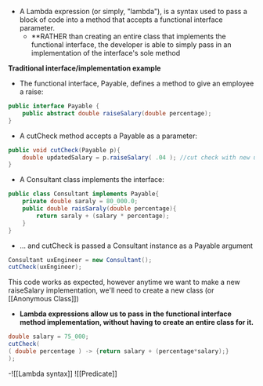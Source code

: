 - A Lambda expression (or simply, "lambda"), is a syntax used to pass a block of code into a method that accepts a functional interface parameter.
	- **RATHER than creating an entire class that implements the functional interface, the developer is able to simply pass in an implementation of the interface's sole method

**Traditional interface/implementation example**
- The functional interface, Payable, defines a method to give an employee a raise:
```java
public interface Payable {
	public abstract double raiseSalary(double percentage);
}
```
- A cutCheck method accepts a Payable as a parameter:
```java
public void cutCheck(Payable p){
	double updatedSalary = p.raiseSalary( .04 ); //cut check with new updatedSalary
}
```
- A Consultant class implements the interface:
```java
public class Consultant implements Payable{
	private double saraly = 80_000.0;
	public double raisSaraly(double percentage){
		return saraly + (salary * percentage);
	}
}
```
- ... and cutCheck is passed a Consultant instance as a Payable argument
```java
Consultant uxEngineer = new Consultant();
cutCheck(uxEngineer);
```
This code works as expected, however anytime we want to make a new raiseSalary implementation, we'll need to create a new class (or [[Anonymous Class]])
- **Lambda expressions allow us to pass in the functional interface method implementation, without having to create an entire class for it.**
```java
double salary = 75_000;
cutCheck(
( double percentage ) -> {return salary + (percentage*salary);}
);
```
-![[Lambda syntax]]
![[Predicate]]